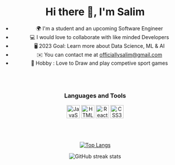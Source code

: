 <h1 align="center">Hi there 👋, I'm Salim</h1>
<div align="center">

* 🌍  I'm a student and an upcoming Software Engineer
* 💻  I would love to collaborate with like minded Developers
* 🖥️  2023 Goal: Learn more about Data Science, ML & AI
* ✉️  You can contact me at [officiallysalim@gmail.com](mailto:edizkeskin@gmail.com)
* 🧠  Hobby : Love to Draw and play competive sport games
</div>

<br/> 
<br/> 


<h3 align="center"><b>Languages and Tools</b></h3>
<p align="center"> 
<a href="https://developer.mozilla.org/en-US/docs/Web/JavaScript" target="_blank" rel="noreferrer"><img src="https://raw.githubusercontent.com/danielcranney/readme-generator/main/public/icons/skills/javascript-colored.svg" width="36" height="36" alt="JavaScript" /></a>
<a href="https://developer.mozilla.org/en-US/docs/Glossary/HTML5" target="_blank" rel="noreferrer"><img src="https://raw.githubusercontent.com/danielcranney/readme-generator/main/public/icons/skills/html5-colored.svg" width="36" height="36" alt="HTML5" /></a>
<a href="https://reactjs.org/" target="_blank" rel="noreferrer"><img src="https://raw.githubusercontent.com/danielcranney/readme-generator/main/public/icons/skills/react-colored.svg" width="36" height="36" alt="React" /></a>
<a href="https://www.w3.org/TR/CSS/#css" target="_blank" rel="noreferrer"><img src="https://raw.githubusercontent.com/danielcranney/readme-generator/main/public/icons/skills/css3-colored.svg" width="36" height="36" alt="CSS3" /></a>
 </a> </p>


<br />
<br />

<div align="center">

[![Top Langs](https://github-readme-stats.vercel.app/api/top-langs/?username=XSalim21&theme=tokyonight&show_icons=true)](https://github.com/anuraghazra/github-readme-stats)


</div>

<div align="center">

![GitHub streak stats](https://github-readme-streak-stats.herokuapp.com/?user=EdizKeskin&theme=tokyonight&show_icons=true)  


</div>
